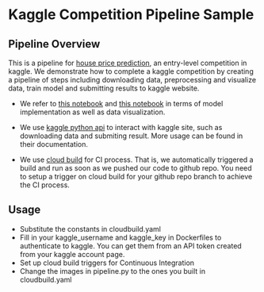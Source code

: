 # Kaggle Competition Pipeline Sample

## Pipeline Overview

This is a pipeline for [house price prediction](https://www.kaggle.com/c/house-prices-advanced-regression-techniques), an entry-level competition in kaggle. We demonstrate how to complete a kaggle competition by creating a pipeline of steps including downloading data, preprocessing and visualize data, train model and submitting results to kaggle website. 

* We refer to [this notebook](https://www.kaggle.com/rajgupta5/house-price-prediction) and [this notebook](https://www.kaggle.com/neviadomski/how-to-get-to-top-25-with-simple-model-sklearn) in terms of model implementation as well as data visualization.

* We use [kaggle python api](https://github.com/Kaggle/kaggle-api) to interact with kaggle site, such as downloading data and submiting result. More usage can be found in their documentation.

* We use [cloud build](https://cloud.google.com/cloud-build/) for CI process. That is, we automatically triggered a build and run as soon as we pushed our code to github repo. You need to setup a trigger on cloud build for your github repo branch to achieve the CI process.

## Usage

* Substitute the constants in cloudbuild.yaml
* Fill in your kaggle_username and kaggle_key in Dockerfiles to authenticate to kaggle. You can get them from an API token created from your kaggle account page.
* Set up cloud build triggers for Continuous Integration
* Change the images in pipeline.py to the ones you built in cloudbuild.yaml 